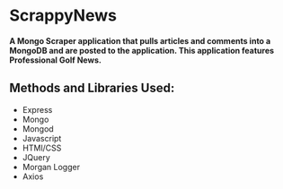 # ScrappyNews

#### A Mongo Scraper application that pulls articles and comments into a MongoDB and are posted to the application. This application features Professional Golf News.

## Methods and Libraries Used:
* Express
* Mongo
* Mongod
* Javascript
* HTMl/CSS
* JQuery
* Morgan Logger
* Axios
